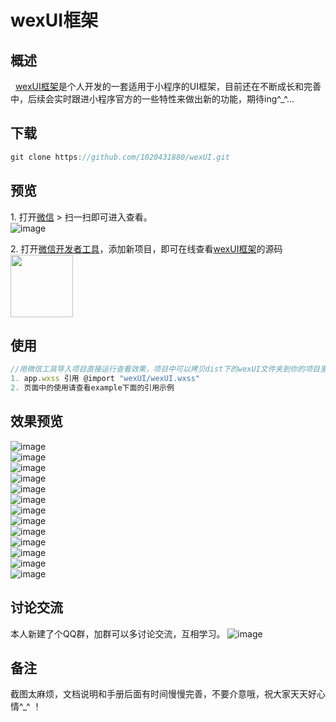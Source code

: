 # wexUI框架

## 概述
&nbsp;&nbsp;[wexUI框架](https://github.com/1020431880/wexUI.git)是个人开发的一套适用于小程序的UI框架，目前还在不断成长和完善中，后续会实时跟进小程序官方的一些特性来做出新的功能，期待ing^_^...

## 下载
```js
git clone https://github.com/1020431880/wexUI.git
```

## 预览
1.&nbsp;打开[微信](https://weixin.qq.com/) > 扫一扫即可进入查看。</br>
![image](http://i2.bvimg.com/638261/757a20b8cd8ca493t.jpg)</br>

2.&nbsp;打开[微信开发者工具](https://mp.weixin.qq.com/debug/wxadoc/dev/devtools/download.html)，添加新项目，即可在线查看[wexUI框架](https://github.com/1020431880/wexUI.git)的源码</br>
<img src="http://i4.bvimg.com/638261/ab9ea3b204593103.jpg" width="100"/>


## 使用
``` js
//用微信工具导入项目直接运行查看效果，项目中可以拷贝dist下的wexUI文件夹到你的项目里
1. app.wxss 引用 @import "wexUI/wexUI.wxss"
2. 页面中的使用请查看example下面的引用示例
```

## 效果预览
![image](http://i4.bvimg.com/638261/8fd69acde7bf89b7.jpg)</br>
![image](http://i4.bvimg.com/638261/e0b9f1abf6b419d3.jpg)</br>
![image](http://i4.bvimg.com/638261/547d866b8c0cf055.jpg)</br>
![image](http://i4.bvimg.com/638261/0fe87648ee72e404.jpg)</br>
![image](http://i4.bvimg.com/638261/eeb1bbf95557ce88.jpg)</br>
![image](http://i4.bvimg.com/638261/86d2f8e02d0fea49.jpg)</br>
![image](http://i4.bvimg.com/638261/d82dbd8b1ede839d.jpg)</br>
![image](http://i4.bvimg.com/638261/05b3b9dce8a2cd8a.jpg)</br>
![image](http://i4.bvimg.com/638261/05b3b9dce8a2cd8a.jpg)</br>
![image](http://i4.bvimg.com/638261/f3e56365e7e3d2fd.jpg)</br>
![image](http://i4.bvimg.com/638261/118b65d5345f9018.jpg)</br>
![image](http://i4.bvimg.com/638261/12ccb1e43d622c1e.jpg)</br>
![image](http://i4.bvimg.com/638261/bf95681d040f5d79.jpg)</br>


## 讨论交流
本人新建了个QQ群，加群可以多讨论交流，互相学习。
![image](http://i2.bvimg.com/638261/d7973da7f4e04f75t.jpg)

## 备注
截图太麻烦，文档说明和手册后面有时间慢慢完善，不要介意哦，祝大家天天好心情^_^ ！


